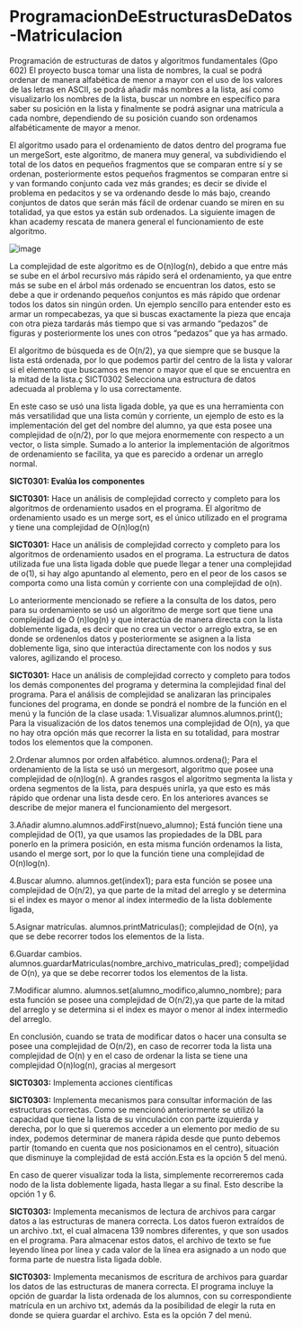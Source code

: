 # ProgramacionDeEstructurasDeDatos-Matriculacion
Programación de estructuras de datos y algoritmos fundamentales (Gpo 602)
El proyecto busca tomar una lista de nombres, la cual se podrá ordenar de manera alfabética de menor a mayor con el uso de los valores de las letras en ASCII, se podrá añadir más nombres a la lista, así como visualizarlo los nombres de la lista, buscar un nombre en específico para saber su posición en la lista y finalmente se podrá asignar una matrícula a cada nombre, dependiendo de su posición cuando son ordenamos alfabéticamente de mayor a menor.


El algoritmo usado para el ordenamiento de datos dentro del programa fue un mergeSort, este algoritmo, de manera muy general, va subdividiendo el total de los datos en pequeños fragmentos que se comparan entre sí y se ordenan, posteriormente estos pequeños fragmentos se comparan entre si y van formando conjunto cada vez más grandes; es decir se divide el problema en pedacitos y se va ordenando desde lo más bajo, creando conjuntos de datos que serán más fácil de ordenar cuando se miren en su totalidad, ya que estos ya están sub ordenados. La siguiente imagen de khan academy rescata de manera general el funcionamiento de este algoritmo.

![image](https://github.com/KevinJMLeyva/ProgramacionDeEstructurasDeDatos-Matriculacion/assets/145345829/2ead7044-438c-4fa9-bde0-595dd17e317b)

La complejidad de este algoritmo es de O(n)log(n), debido a que entre más se sube en el árbol recursivo más rápido será el ordenamiento, ya que entre más se sube en el árbol más ordenado se encuentran los datos, esto se debe a que ir ordenando pequeños conjuntos es más rápido que ordenar todos los datos sin ningún orden. Un ejemplo sencillo para entender esto es armar un rompecabezas, ya que si buscas exactamente la pieza que encaja con otra pieza tardarás más tiempo que si vas armando “pedazos” de figuras y posteriormente los unes con otros “pedazos” que ya has armado.

El algoritmo de búsqueda es de O(n/2), ya que siempre que se busque la lista está ordenada, por lo que podemos partir del centro de la lista y valorar si el elemento que buscamos es menor o mayor que el que se encuentra en la mitad de la lista.ç
SICT0302 Selecciona una estructura de datos adecuada al problema y lo usa correctamente.

En este caso se usó una lista ligada doble, ya que es una herramienta con más versatilidad que una lista común y corriente, un ejemplo de esto es la implementación del get del nombre del alumno, ya que esta posee una complejidad de o(n/2), por lo que mejora enormemente con respecto a un vector, o lista simple. Sumado a lo anterior la implementación de algoritmos de ordenamiento se facilita, ya que es parecido a ordenar un arreglo normal.


**SICT0301: Evalúa los componentes**

**SICT0301:** Hace un análisis de complejidad correcto y completo para los algoritmos de ordenamiento usados en el programa.
El algoritmo de ordenamiento usado es un merge sort, es el único utilizado en el programa y tiene una complejidad de O(n)log(n)

**SICT0301:** Hace un análisis de complejidad correcto y completo para los algoritmos de ordenamiento usados en el programa.
La estructura de datos utilizada fue una lista ligada doble que puede llegar a tener una complejidad de o(1), si hay algo apuntando al elemento, pero en el peor de los casos se comporta como una lista común y corriente con una complejidad de o(n).

Lo anteriormente mencionado se refiere a la consulta de los datos, pero para su ordenamiento se usó un algoritmo de merge sort que tiene una complejidad de O (n)log(n) y que interactúa de manera directa con la lista doblemente ligada, es decir que no crea un vector o arreglo extra, se en donde se ordenenlos datos y posteriormente se asignen a la lista doblemente liga, sino que interactúa directamente con los nodos y sus valores, agilizando el proceso.

**SICT0301:** Hace un análisis de complejidad correcto y completo para todos los demás componentes del programa y determina la complejidad final del programa.
Para el análisis de complejidad se analizaran las principales funciones del programa, en donde se pondrá el nombre de la función en el menú y la función de la clase usada:
1.Visualizar alumnos.alumnos.print(); Para la visualización de los datos tenemos una complejidad de O(n), ya que no hay otra opción más que recorrer la lista en su totalidad, para mostrar todos los elementos que la componen.

2.Ordenar alumnos por orden alfabético. alumnos.ordena(); Para el ordenamiento de la lista se usó un mergesort, algoritmo que posee una complejidad de o(n)log(n). A grandes rasgos el algoritmo segmenta la lista y ordena segmentos de la lista, para después unirla, ya que esto es más rápido que ordenar una lista desde cero. En los anteriores avances se describe de mejor manera el funcionamiento del mergesort.

3.Añadir alumno.alumnos.addFirst(nuevo_alumno); Está función tiene una complejidad de O(1), ya que usamos las propiedades de la DBL para ponerlo en la primera posición, en esta misma función ordenamos la lista, usando el merge sort, por lo que la función tiene una complejidad de O(n)log(n).

4.Buscar alumno. alumnos.get(index1); para esta función se posee una complejidad de O(n/2), ya que parte de la mitad del arreglo y se determina si el index es mayor o menor al index intermedio de la lista doblemente ligada,

5.Asignar matrículas. alumnos.printMatriculas(); complejidad de O(n), ya que se debe recorrer todos los elementos de la lista.

6.Guardar cambios. alumnos.guardarMatriculas(nombre_archivo_matriculas_pred); compeljidad de O(n), ya que se debe recorrer todos los elementos de la lista.

7.Modificar alumno. alumnos.set(alumno_modifico,alumno_nombre); para esta función se posee una complejidad de O(n/2),ya que parte de la mitad del arreglo y se determina si el index es mayor o menor al index intermedio del arreglo.

En conclusión, cuando se trata de modificar datos o hacer una consulta se posee una complejidad de  O(n/2), en caso de recorrer toda la lista una complejidad de O(n) y en el caso de ordenar la lista se tiene una complejidad O(n)log(n), gracias al mergesort

**SICT0303:** Implementa acciones científicas

**SICT0303:** Implementa mecanismos para consultar información de las estructuras correctas.
Como se mencionó anteriormente se utilizó la capacidad que tiene la lista de su vinculación con parte izquierda y derecha, por lo que si queremos acceder a un elemento por medio de su index, podemos determinar de manera rápida desde que punto debemos partir (tomando en cuenta que nos posicionamos en el centro), situación que disminuye la complejidad de está acción.Esta es la opción 5 del menú.

En caso de querer visualizar toda la lista, simplemente recorreremos cada nodo de la lista doblemente ligada, hasta llegar a su final. Esto describe la opción 1 y 6.

**SICT0303:** Implementa mecanismos de lectura de archivos para cargar datos a las estructuras de manera correcta.
Los datos fueron extraídos de un archivo .txt, el cual almacena 139 nombres diferentes, y que son usados en el programa. Para almacenar estos datos, el archivo de texto se fue leyendo línea por línea y cada valor de la línea era asignado a un nodo que forma parte de nuestra lista ligada doble.

**SICT0303:** Implementa mecanismos de escritura de archivos para guardar los datos de las estructuras de manera correcta.
El programa incluye la opción de guardar la lista ordenada de los alumnos, con su correspondiente matrícula en un archivo txt, además da la posibilidad de elegir la ruta en donde se quiera guardar el archivo. Esta es la opción 7 del menú.










